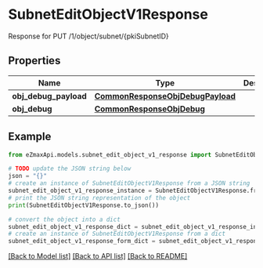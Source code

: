# SubnetEditObjectV1Response

Response for PUT /1/object/subnet/{pkiSubnetID}

## Properties

Name | Type | Description | Notes
------------ | ------------- | ------------- | -------------
**obj_debug_payload** | [**CommonResponseObjDebugPayload**](CommonResponseObjDebugPayload.md) |  | 
**obj_debug** | [**CommonResponseObjDebug**](CommonResponseObjDebug.md) |  | [optional] 

## Example

```python
from eZmaxApi.models.subnet_edit_object_v1_response import SubnetEditObjectV1Response

# TODO update the JSON string below
json = "{}"
# create an instance of SubnetEditObjectV1Response from a JSON string
subnet_edit_object_v1_response_instance = SubnetEditObjectV1Response.from_json(json)
# print the JSON string representation of the object
print(SubnetEditObjectV1Response.to_json())

# convert the object into a dict
subnet_edit_object_v1_response_dict = subnet_edit_object_v1_response_instance.to_dict()
# create an instance of SubnetEditObjectV1Response from a dict
subnet_edit_object_v1_response_form_dict = subnet_edit_object_v1_response.from_dict(subnet_edit_object_v1_response_dict)
```
[[Back to Model list]](../README.md#documentation-for-models) [[Back to API list]](../README.md#documentation-for-api-endpoints) [[Back to README]](../README.md)


